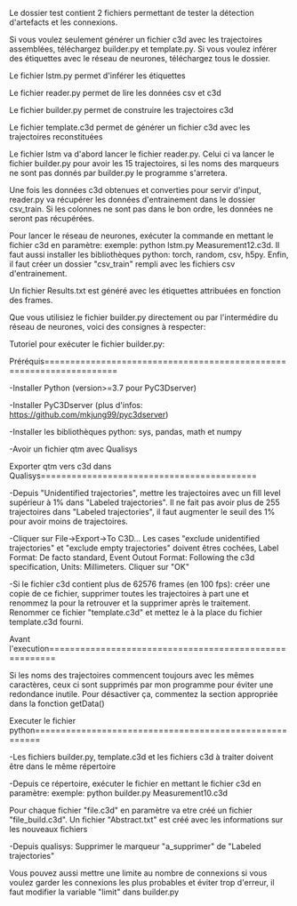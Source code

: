 Le dossier test contient 2 fichiers permettant de tester la détection d'artefacts et les connexions.


Si vous voulez seulement générer un fichier c3d avec les trajectoires assemblées, téléchargez builder.py et template.py.
Si vous voulez inférer des étiquettes avec le réseau de neurones, téléchargez tous le dossier.

Le fichier lstm.py permet d'inférer les étiquettes

Le fichier reader.py permet de lire les données csv et c3d

Le fichier builder.py permet de construire les trajectoires c3d

Le fichier template.c3d permet de générer un fichier c3d avec les trajectoires reconstituées


Le fichier lstm va d'abord lancer le fichier reader.py. Celui ci va lancer le fichier builder.py pour avoir les 15 trajectoires, si les noms des marqueurs ne sont pas donnés par builder.py le programme s'arretera.

Une fois les données c3d obtenues et converties pour servir d'input, reader.py va récupérer les données d'entrainement dans le dossier csv_train. Si les colonnes ne sont pas dans le bon ordre, les données ne seront pas récupérées.


Pour lancer le réseau de neurones, exécuter la commande en mettant le fichier c3d en paramètre: exemple: python lstm.py Measurement12.c3d. Il faut aussi installer les bibliothèques python: torch, random, csv, h5py. Enfin, il faut créer un dossier "csv_train" rempli avec les fichiers csv d'entrainement.

Un fichier Results.txt est généré avec les étiquettes attribuées en fonction des frames.


Que vous utilisiez le fichier builder.py directement ou par l'intermédire du réseau de neurones, voici des consignes à respecter:

Tutoriel pour exécuter le fichier builder.py:

Préréquis====================================================================

-Installer Python (version>=3.7 pour PyC3Dserver)

-Installer PyC3Dserver <pip install pyc3dserver> (plus d'infos: https://github.com/mkjung99/pyc3dserver)

-Installer les bibliothèques python: sys, pandas, math et numpy

-Avoir un fichier qtm avec Qualisys


Exporter qtm vers c3d dans Qualisys==========================================

-Depuis "Unidentified trajectories", mettre les trajectoires avec un fill level supérieur à 1% dans "Labeled trajectories". Il ne fait pas avoir plus de 255 trajectoires dans "Labeled trajectories", il faut augmenter le seuil des 1% pour avoir moins de trajectoires.

-Cliquer sur File->Export->To C3D... Les cases "exclude unidentified trajectories" et "exclude empty trajectories" doivent êtres cochées, Label Format: De facto standard, Event Outout Format: Following the c3d specification, Units: Millimeters. Cliquer sur "OK"

-Si le fichier c3d contient plus de 62576 frames (en 100 fps): créer une copie de ce fichier, supprimer toutes les trajectoires à part une et renommez la pour la retrouver et la supprimer après le traitement. Renommer ce fichier "template.c3d" et mettez le à la place du fichier template.c3d fourni.


Avant l'execution=======================================================

Si les noms des trajectoires commencent toujours avec les mêmes caractères, ceux ci sont supprimés par mon programme pour éviter une redondance inutile. Pour désactiver ça, commentez la section appropriée dans la fonction getData()


Executer le fichier python=======================================================

-Les fichiers builder.py, template.c3d et les fichiers c3d à traiter doivent être dans le même répertoire

-Depuis ce répertoire, exécuter le fichier en mettant le fichier c3d en paramètre: exemple: python builder.py Measurement10.c3d

Pour chaque fichier "file.c3d" en paramètre va etre créé un fichier "file_build.c3d".
Un fichier "Abstract.txt" est créé avec les informations sur les nouveaux fichiers

-Depuis qualisys: Supprimer le marqueur "a_supprimer" de "Labeled trajectories"


Vous pouvez aussi mettre une limite au nombre de connexions si vous voulez garder les connexions les plus probables et éviter trop d'erreur, il faut modifier la variable "limit" dans builder.py
